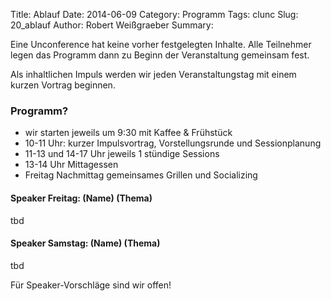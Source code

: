Title: Ablauf
Date: 2014-06-09
Category: Programm
Tags: clunc
Slug: 20_ablauf
Author: Robert Weißgraeber
Summary: 

Eine Unconference hat keine vorher festgelegten Inhalte. Alle Teilnehmer legen das Programm dann zu Beginn der Veranstaltung gemeinsam fest.

Als inhaltlichen Impuls werden wir jeden Veranstaltungstag mit einem kurzen Vortrag beginnen.

### Programm?
* wir starten jeweils um 9:30 mit Kaffee & Frühstück
* 10-11 Uhr: kurzer Impulsvortrag, Vorstellungsrunde und Sessionplanung
* 11-13 und 14-17 Uhr jeweils 1 stündige Sessions
* 13-14 Uhr Mittagessen
* Freitag Nachmittag gemeinsames Grillen und Socializing


#### Speaker Freitag: (Name) (Thema)
tbd


#### Speaker Samstag: (Name) (Thema)
tbd

Für Speaker-Vorschläge sind wir offen!


